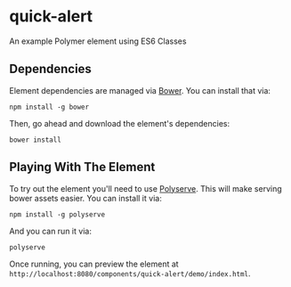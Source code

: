 # quick-alert

An example Polymer element using ES6 Classes


## Dependencies

Element dependencies are managed via [Bower](http://bower.io/). You can
install that via:

    npm install -g bower

Then, go ahead and download the element's dependencies:

    bower install


## Playing With The Element

To try out the element you'll need to use
[Polyserve](https://github.com/PolymerLabs/polyserve). This will make serving bower assets easier. You can install it via:

    npm install -g polyserve

And you can run it via:

    polyserve

Once running, you can preview the element at
`http://localhost:8080/components/quick-alert/demo/index.html`.